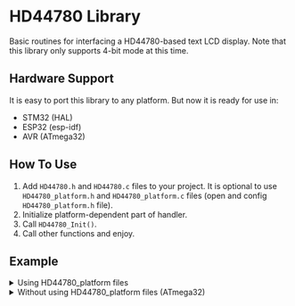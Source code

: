# HD44780 Library
Basic routines for interfacing a HD44780-based text LCD display.
Note that this library only supports 4-bit mode at this time.


## Hardware Support
It is easy to port this library to any platform. But now it is ready for use in:
- STM32 (HAL)
- ESP32 (esp-idf)
- AVR (ATmega32)

## How To Use
1. Add `HD44780.h` and `HD44780.c` files to your project.  It is optional to use `HD44780_platform.h` and `HD44780_platform.c` files (open and config `HD44780_platform.h` file).
2. Initialize platform-dependent part of handler.
4. Call `HD44780_Init()`.
5. Call other functions and enjoy.

## Example
<details>
<summary>Using HD44780_platform files</summary>

```c
#include <stdio.h>
#include "HD44780.h"
#include "HD44780_platform.h"

int main(void)
{
  HD44780_Handler_t Handler = {0};

  HD44780_Platform_Init(&Handler);
  HD44780_Init(&Handler, 2, 16, HD44780_DISP_ON);
  HD44780_ClearScreen(&Handler);
  HD44780_GoToXY(&Handler, 3, 0);
  HD44780_Puts(&Handler, "github.com", 0);
  HD44780_GoToXY(&Handler, 2, 1);
  HD44780_Puts(&Handler, "Hossein-M98", 0);
  HD44780_Command(&Handler, HD44780_DISP_ON_CURSOR_BLINK);

  while (1)
  {
  }

  return 0;
}
```
</details>


<details>
<summary>Without using HD44780_platform files (ATmega32)</summary>

```c
#include <avr/io.h>
#include <util/delay.h>
#include <stdio.h>
#include <stdint.h>
#include "HD44780.h"

/*
 * We consider that the data pins are connected to the
 * last four bits of the port.
 * Also, we consider that the control pins are connected
 * to the first three bits of the port.
 */
#define HD44780_PORT    PORTB
#define HD44780_PIN     PINB
#define HD44780_DDR     DDRB

static void
PlatformInitRsRwE(void)
{
  HD44780_DDR |= (1 << 0) | (1 << 1) | (1 << 2);
}

static void
PlatformSetValRs(uint8_t Level)
{
  if (Level)
    HD44780_PORT |= (1 << 0);
  else
    HD44780_PORT &= ~(1 << 0);
}

static void
PlatformSetValRw(uint8_t Level)
{
  if (Level)
    HD44780_PORT |= (1 << 1);
  else
    HD44780_PORT &= ~(1 << 1);
}

static void
PlatformSetValE(uint8_t Level)
{
  if (Level)
    HD44780_PORT |= (1 << 2);
  else
    HD44780_PORT &= ~(1 << 2);
}

static void
PlatformSetDirData(uint8_t Dir)
{
  if (Dir)
    HD44780_DDR |= 0xF0;
  else
    HD44780_DDR &= ~0xF0;
}

static void
PlatformWriteData(uint8_t Data)
{
  HD44780_PORT = (HD44780_PORT & 0x0F) | (Data & 0xF0);
}

static uint8_t
PlatformReadData(void)
{
  return (HD44780_PIN & 0xF0);
}

static void
PlatformDelayMs(uint16_t Delay)
{
  for (; Delay > 0; Delay--)
    _delay_ms(1);
}

static void
PlatformDelayUs(uint16_t Delay)
{
  for (; Delay > 0; Delay--)
    _delay_us(1);
}


int main(void)
{
  HD44780_Handler_t Handler = {0};

  Handler.PlatformInitRsRwE = PlatformInitRsRwE;
  Handler.PlatformSetValRs = PlatformSetValRs;
  Handler.PlatformSetValRw = PlatformSetValRw;
  Handler.PlatformSetValE = PlatformSetValE;
  Handler.PlatformSetDirData = PlatformSetDirData;
  Handler.PlatformWriteData = PlatformWriteData;
  Handler.PlatformReadData = PlatformReadData;
  Handler.PlatformDelayMs = PlatformDelayMs;
  Handler.PlatformDelayUs = PlatformDelayUs;

  HD44780_Init(&Handler, 2, 16, HD44780_DISP_ON);
  HD44780_ClearScreen(&Handler);
  HD44780_GoToXY(&Handler, 3, 0);
  HD44780_Puts(&Handler, "github.com", 0);
  HD44780_GoToXY(&Handler, 2, 1);
  HD44780_Puts(&Handler, "Hossein-M98", 0);
  HD44780_Command(&Handler, HD44780_DISP_ON_CURSOR_BLINK);

  while (1)
  {
  }

  return 0;
}
```
</details>
